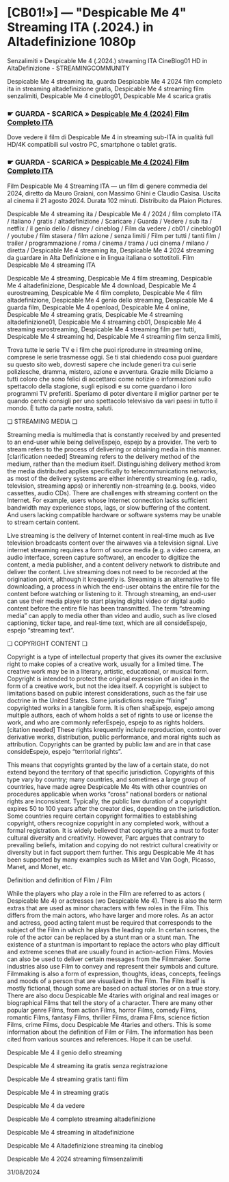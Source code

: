 #  [CB01!»] — "Despicable Me 4" Streaming ITA (.2024.) in Altadefinizione 1080p

Senzalimiti » Despicable Me 4 (.2024.) streaming ITA CineBlog01 HD in AltaDefinizione - STREAMINGCOMMUNITY

Despicable Me 4 streaming ita, guarda Despicable Me 4 2024 film completo ita in streaming altadefinizione gratis, Despicable Me 4 streaming film senzalimiti, Despicable Me 4 cineblog01, Despicable Me 4 scarica gratis

### ☛ GUARDA - SCARICA » [Despicable Me 4 (2024) Film Completo ITA](https://www.megavids.online/it/movie/519182/despicable-me-4?gicup)

Dove vedere il film di Despicable Me 4 in streaming sub-ITA in qualità full HD/4K compatibili sul vostro PC, smartphone o tablet gratis.

### ☛ GUARDA - SCARICA » [Despicable Me 4 (2024) Film Completo ITA](https://www.megavids.online/it/movie/519182/despicable-me-4?gicup)


Film Despicable Me 4 Streaming ITA — un film di genere commedia del 2024, diretto da Mauro Graiani, con Massimo Ghini e Claudio Casisa. Uscita al cinema il 21 agosto 2024. Durata 102 minuti. Distribuito da Plaion Pictures.

Despicable Me 4 streaming ita / Despicable Me 4 / 2024 / film completo ITA / italiano / gratis / altadefinizione / Scaricare / Guarda / Vedere / sub ita / netflix / il genio dello / disney / cineblog / Film da vedere / cb01 / cineblog01 / youtube / film stasera / film azione / senza limiti / Film per tutti / tanti film / trailer / programmazione / roma / cinema / trama / uci cinema / milano / diretta / Despicable Me 4 streaming ita, Despicable Me 4 2024 streaming da guardare in Alta Definizione e in lingua italiana o sottotitoli. Film Despicable Me 4 streaming ITA

Despicable Me 4 streaming, Despicable Me 4 film streaming, Despicable Me 4 altadefinizione, Despicable Me 4 download, Despicable Me 4 eurostreaming, Despicable Me 4 film completo, Despicable Me 4 film altadefinizione, Despicable Me 4 genio dello streaming, Despicable Me 4 guarda film, Despicable Me 4 openload, Despicable Me 4 online, Despicable Me 4 streaming gratis, Despicable Me 4 streaming altadefinizione01, Despicable Me 4 streaming cb01, Despicable Me 4 streaming eurostreaming, Despicable Me 4 streaming film per tutti, Despicable Me 4 streaming hd, Despicable Me 4 streaming film senza limiti,

Trova tutte le serie TV e i film che puoi riprodurre in streaming online, comprese le serie trasmesse oggi. Se ti stai chiedendo cosa puoi guardare su questo sito web, dovresti sapere che include generi tra cui serie poliziesche, dramma, mistero, azione e avventura. Grazie mille Diciamo a tutti coloro che sono felici di accettarci come notizie o informazioni sullo spettacolo della stagione, sugli episodi e su come guardano i loro programmi TV preferiti. Speriamo di poter diventare il miglior partner per te quando cerchi consigli per uno spettacolo televisivo da vari paesi in tutto il mondo. È tutto da parte nostra, saluti.

❏ STREAMING MEDIA ❏

Streaming media is multimedia that is constantly received by and presented to an end-user while being deliveEspejo, espejo by a provider. The verb to stream refers to the process of delivering or obtaining media in this manner.[clarification needed] Streaming refers to the delivery method of the medium, rather than the medium itself. Distinguishing delivery method krom the media distributed applies specifically to telecommunications networks, as most of the delivery systems are either inherently streaming (e.g. radio, television, streaming apps) or inherently non-streaming (e.g. books, video cassettes, audio CDs). There are challenges with streaming content on the Internet. For example, users whose Internet connection lacks sufficient bandwidth may experience stops, lags, or slow buffering of the content. And users lacking compatible hardware or software systems may be unable to stream certain content.

Live streaming is the delivery of Internet content in real-time much as live television broadcasts content over the airwaves via a television signal. Live internet streaming requires a form of source media (e.g. a video camera, an audio interface, screen capture software), an encoder to digitize the content, a media publisher, and a content delivery network to distribute and deliver the content. Live streaming does not need to be recorded at the origination point, although it krequently is. Streaming is an alternative to file downloading, a process in which the end-user obtains the entire file for the content before watching or listening to it. Through streaming, an end-user can use their media player to start playing digital video or digital audio content before the entire file has been transmitted. The term “streaming media” can apply to media other than video and audio, such as live closed captioning, ticker tape, and real-time text, which are all consideEspejo, espejo “streaming text”.

❏ COPYRIGHT CONTENT ❏

Copyright is a type of intellectual property that gives its owner the exclusive right to make copies of a creative work, usually for a limited time. The creative work may be in a literary, artistic, educational, or musical form. Copyright is intended to protect the original expression of an idea in the form of a creative work, but not the idea itself. A copyright is subject to limitations based on public interest considerations, such as the fair use doctrine in the United States. Some jurisdictions require “fixing” copyrighted works in a tangible form. It is often shaEspejo, espejo among multiple authors, each of whom holds a set of rights to use or license the work, and who are commonly referEspejo, espejo to as rights holders.[citation needed] These rights krequently include reproduction, control over derivative works, distribution, public performance, and moral rights such as attribution. Copyrights can be granted by public law and are in that case consideEspejo, espejo “territorial rights”.

This means that copyrights granted by the law of a certain state, do not extend beyond the territory of that specific jurisdiction. Copyrights of this type vary by country; many countries, and sometimes a large group of countries, have made agree Despicable Me 4ts with other countries on procedures applicable when works “cross” national borders or national rights are inconsistent. Typically, the public law duration of a copyright expires 50 to 100 years after the creator dies, depending on the jurisdiction. Some countries require certain copyright formalities to establishing copyright, others recognize copyright in any completed work, without a formal registration. It is widely believed that copyrights are a must to foster cultural diversity and creativity. However, Parc argues that contrary to prevailing beliefs, imitation and copying do not restrict cultural creativity or diversity but in fact support them further. This argu Despicable Me 4t has been supported by many examples such as Millet and Van Gogh, Picasso, Manet, and Monet, etc.

Definition and definition of Film / Film

While the players who play a role in the Film are referred to as actors ( Despicable Me 4) or actresses (wo Despicable Me 4). There is also the term extras that are used as minor characters with few roles in the Film. This differs from the main actors, who have larger and more roles. As an actor and actress, good acting talent must be required that corresponds to the subject of the Film in which he plays the leading role. In certain scenes, the role of the actor can be replaced by a stunt man or a stunt man. The existence of a stuntman is important to replace the actors who play difficult and extreme scenes that are usually found in action-action Films. Movies can also be used to deliver certain messages from the Filmmaker. Some industries also use Film to convey and represent their symbols and culture. Filmmaking is also a form of expression, thoughts, ideas, concepts, feelings and moods of a person that are visualized in the Film. The Film itself is mostly fictional, though some are based on actual stories or on a true story. There are also docu Despicable Me 4taries with original and real images or biographical Films that tell the story of a character. There are many other popular genre Films, from action Films, horror Films, comedy Films, romantic Films, fantasy Films, thriller Films, drama Films, science fiction Films, crime Films, docu Despicable Me 4taries and others. This is some information about the definition of Film or Film. The information has been cited from various sources and references. Hope it can be useful.

Despicable Me 4 il genio dello streaming

Despicable Me 4 streaming ita gratis senza registrazione

Despicable Me 4 streaming gratis tanti film

Despicable Me 4 in streaming gratis

Despicable Me 4 da vedere

Despicable Me 4 completo streaming altadefinizione

Despicable Me 4 streaming in altadefinizione

Despicable Me 4 Altadefinizione streaming ita cineblog

Despicable Me 4 2024 streaming filmsenzalimiti

31/08/2024

